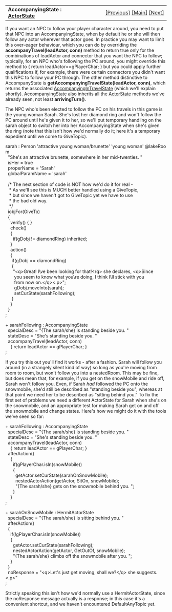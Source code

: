 ---
---
<table width="100%" data-border="0" data-cellspacing="0"
data-cellpadding="3" data-bgcolor="#C0C0C0">
<colgroup>
<col style="width: 50%" />
<col style="width: 50%" />
</colgroup>
<tbody>
<tr>
<td style="text-align: left;"><strong>AccompanyingState : <a
href="overview-actorstates.html">ActorState</a><br />
</strong></td>
<td style="text-align: right;"><a
href="hermitactorstate.html">[Previous]</a> <a
href="generalintroduction.html">[Main]</a> <a
href="accompanyingintravelstate.html">[Next]</a></td>
</tr>
</tbody>
</table>

  
If you want an NPC to follow your player character around, you need to
put that NPC into an AccompanyingState, when by default he or she will
then follow any actor wherever that actor goes. In practice you may want
to limit this over-eager behaviour, which you can do by overriding the
**accompanyTravel(leadActor, conn)** method to return true only for the
combinations of leadActor and connector that you want the NPC to follow;
typically, for an NPC who's following the PC around, you might override
this method to { return leadActor==gPlayerChar; } but you could apply
further qualifications if, for example, there were certain connectors
you didn't want this NPC to follow your PC through. The other method
distinctive to AccompanyState is **getAccompanyingTravelState(leadActor,
conn)**, which returns the associated
[AccompanyingInTravelState](accompanyingintravelstate.html) (which we'll
explain shortly). AccompanyingState also inherits all the
[ActorState](overview-actorstates.html) methods we've already seen, not
least **arrivingTurn()**.  
  
The NPC who's been elected to follow the PC on his travels in this game
is the young woman Sarah. She's lost her diamond ring and won't follow
the PC around until he's given it to her, so we'll put temporary
handling on the sarah object to switch her into her AccompanyingState
when she's given the ring (note that this isn't how we'd normally do it;
here it's a temporary expedient until we come to GiveTopic).  
  
sarah : Person 'attractive young woman/brunette' 'young woman' @lakeRoom  
  "She's an attractive brunette, somewhere in her mid-twenties. "  
  isHer = true  
  properName = 'Sarah'  
  globalParamName = 'sarah'  
    
  /\* The next section of code is NOT how we'd do it for real -   
   \* As we'll see this is MUCH better handled using a GiveTopic,  
   \* but since we haven't got to GiveTopic yet we have to use  
   \* the bad old way.  
   \*/  
  iobjFor(GiveTo)    
  {  
    verify() { }  
    check()   
    {  
      if(gDobj != diamondRing) inherited;  
    }  
    action()  
    {  
     if(gDobj == diamondRing)  
     {  
      "\<q\>Great! I\\ve been looking for that!\</q\> she declares, \<q\>Since  
       you seem to know what you\\re doing, I think I\\ll stick with you  
       from now on.\</q\>\<.p\>";  
       gDobj.moveInto(sarah);  
       setCurState(sarahFollowing);  
     }  
    }   
  }  
;  
  
+ sarahFollowing : AccompanyingState  
  specialDesc = "{The sarah/she} is standing beside you. "  
  stateDesc = "She's standing beside you. "  
  accompanyTravel(leadActor, conn)   
    { return leadActor == gPlayerChar; }  
;  
  
If you try this out you'll find it works - after a fashion. Sarah will
follow you around (in a strangely silent kind of way) so long as you're
moving from room to room, but won't follow you into a nestedRoom. This
may be fine, but does mean that, for example, if you get on the
snowMobile and ride off, Sarah won't follow you. Even, if Sarah *had*
followed the PC onto the snowmobile, she'd still be described as
"standing beside you", whereas at that point we need her to be described
as "sitting behind you." To fix the first set of problems we need a
different ActorState for Sarah when she's on the snowmobile, and an
appropriate test for making Sarah get on and off the snowmobile and
change states. Here's how we might do it with the tools we've seen so
far:  
  
+ sarahFollowing : AccompanyingState  
  specialDesc = "{The sarah/she} is standing beside you. "  
  stateDesc = "She's standing beside you. "  
  accompanyTravel(leadActor, conn)   
    { return leadActor == gPlayerChar; }  
  afterAction()  
    {  
      if(gPlayerChar.isIn(snowMobile))  
      {  
        getActor.setCurState(sarahOnSnowMobile);  
        nestedActorAction(getActor, SitOn, snowMobile);  
        "{The sarah/she} gets on the snowmobile behind you. ";  
      }  
    }  
;  
  
+ sarahOnSnowMobile : HermitActorState  
  specialDesc = "{The sarah/she} is sitting behind you. "    
  afterAction()  
  {  
    if(!gPlayerChar.isIn(snowMobile))  
    {  
      getActor.setCurState(sarahFollowing);  
      nestedActorAction(getActor, GetOutOf, snowMobile);  
      "{The sarah/she} climbs off the snowmobile after you. ";  
    }  
  }  
  noResponse = "\<q\>Let's just get moving, shall we?\</q\> she suggests.\<.p\>"  
;  
  
Strictly speaking this isn't how we'd normally use a HermitActorState,
since the noResponse message actually is a response; in this case it's a
convenient shortcut, and we haven't encountered DefaultAnyTopic yet.  
